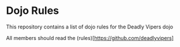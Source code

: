 Dojo Rules
==========

This repository contains a list of dojo rules for the Deadly Vipers dojo

All members should read the (rules)[https://github.com/deadlyvipers]

